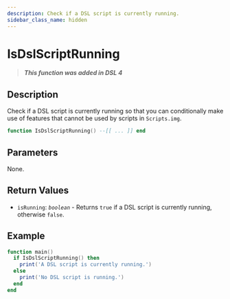 ```yaml
---
description: Check if a DSL script is currently running.
sidebar_class_name: hidden
---
```


# IsDslScriptRunning

> **_This function was added in DSL 4_**

## Description

Check if a DSL script is currently running so that you can conditionally make use of features that cannot be used by scripts in `Scripts.img`.

```lua
function IsDslScriptRunning() --[[ ... ]] end
```

## Parameters

None.

## Return Values

- `isRunning`: _`boolean`_ - Returns `true` if a DSL script is currently running, otherwise `false`.

## Example

```lua
function main()
  if IsDslScriptRunning() then
    print('A DSL script is currently running.')
  else
    print('No DSL script is running.')
  end
end
```

